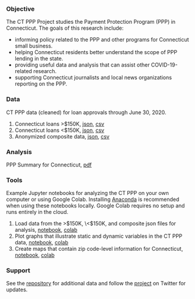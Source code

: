 ### Objective

The CT PPP Project studies the Payment Protection Program (PPP) in Connecticut. The goals of this
research include:

* informing policy related to the PPP and other programs for Connecticut small business.
* helping Connecticut residents better understand the scope of PPP lending in the state.
* providing useful data and analysis that can assist other COVID-19-related research.
* supporting Connecticut journalists and local news organizations reporting on the PPP.

### Data

CT PPP data (cleaned) for loan approvals through June 30, 2020.

1. Connecticut loans \>$150K, [json](https://github.com/ctppp/research/blob/master/data/ctppp_large_063020.json), [csv](https://github.com/ctppp/research/blob/master/data/ctppp_large_063020.csv)
2. Connecticut loans \<$150K, [json](https://github.com/ctppp/research/blob/master/data/ctppp_small_063020.json), [csv](https://github.com/ctppp/research/blob/master/data/ctppp_small_063020.csv)
3. Anonymized composite data, [json](https://github.com/ctppp/research/blob/master/data/ctppp_total_063020.json), [csv](https://github.com/ctppp/research/blob/master/data/ctppp_total_063020.csv)

### Analysis

PPP Summary for Connecticut, [pdf](https://github.com/ctppp/research/blob/master/report/CT_PPP_summary.pdf)

### Tools

Example Jupyter notebooks for analyzing the CT PPP on your own computer or using Google Colab. Installing [Anaconda](https://www.anaconda.com/products/individual)
is recommended when using these notebooks locally. Google Colab requires no setup and runs entirely in the cloud.

1. Load data from the \>$150K, \<$150K, and composite json files for analysis, [notebook](https://github.com/ctppp/research/blob/master/notebook/ctppp_notebook_load.ipynb), [colab](https://githubtocolab.com/ctppp/research/blob/master/notebook/ctppp_notebook_load.ipynb)
2. Plot graphs that illustrate static and dynamic variables in the CT PPP data, [notebook](https://github.com/ctppp/research/blob/master/notebook/ctppp_notebook_plot.ipynb), [colab](https://githubtocolab.com/ctppp/research/blob/master/notebook/ctppp_notebook_plot.ipynb)
3. Create maps that contain zip code-level information for Connecticut, [notebook](https://github.com/ctppp/research/blob/master/notebook/ctppp_notebook_map.ipynb), [colab](https://githubtocolab.com/ctppp/research/blob/master/notebook/ctppp_notebook_map.ipynb)

### Support

See the [repository](https://github.com/ctppp/research/) for additional data and follow the [project](https://twitter.com/ctppp_project) on
Twitter for updates.
